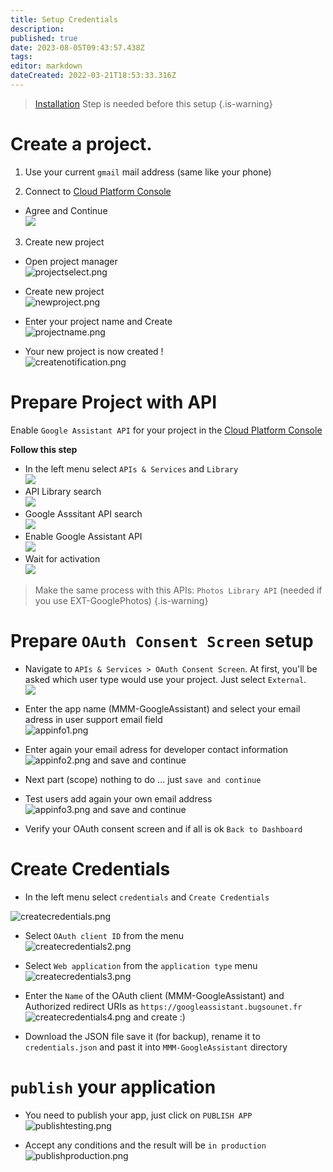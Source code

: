 ```yaml
---
title: Setup Credentials
description: 
published: true
date: 2023-08-05T09:43:57.438Z
tags: 
editor: markdown
dateCreated: 2022-03-21T18:53:33.316Z
---
```


> [Installation](/MMM-GoogleAssistant/Installation) Step is needed before this setup
{.is-warning}


# Create a project.

1. Use your current `gmail` mail address (same like your phone)

2. Connect to [Cloud Platform Console](https://console.cloud.google.com/)
  - Agree and Continue<br>
  ![](/resources/googleassistant/2.png)

3. Create new project

 - Open project manager<br>
 ![projectselect.png](/resources/googleassistant/projectselect.png)
 
 - Create new project<br>
 ![newproject.png](/resources/googleassistant/newproject.png)
 
 - Enter your project name and Create<br>
 ![projectname.png](/resources/googleassistant/projectname.png)
 
 - Your new project is now created !<br>
 ![createnotification.png](/resources/googleassistant/createnotification.png)

# Prepare Project with API

 Enable `Google Assistant API` for your project in the [Cloud Platform Console](https://console.cloud.google.com/)

**Follow this step**

  - In the left menu select `APIs & Services` and `Library`<br>
  ![](/resources/googleassistant/2b.png)
  - API Library search<br>
  ![](/resources/googleassistant/2c.png)
  - Google Asssitant API search<br>
  ![](/resources/googleassistant/2d.png)
  - Enable Google Assistant API<br>
  ![](/resources/googleassistant/2e.png)
  - Wait for activation<br>
  ![](/resources/googleassistant/2f.png)
  

> Make the same process with this APIs:
>  `Photos Library API` (needed if you use EXT-GooglePhotos)
{.is-warning}

# Prepare `OAuth Consent Screen` setup

  - Navigate to `APIs & Services > OAuth Consent Screen`. At first, you'll be asked which user type would use your project. Just select `External`.<br>
  ![](/resources/googleassistant/4c.png)
  - Enter the app name (MMM-GoogleAssistant) and select your email adress in user support email field<br>
  ![appinfo1.png](/resources/googleassistant/appinfo1.png)
  
  - Enter again your email adress for developer contact information<br>
  ![appinfo2.png](/resources/googleassistant/appinfo2.png)
  and save and continue
  
  - Next part (scope) nothing to do ... just `save and continue`<br>
  - Test users add again your own email address<br>
  ![appinfo3.png](/resources/googleassistant/appinfo3.png)
  and save and continue
  
  - Verify your OAuth consent screen and if all is ok `Back to Dashboard`
  
# Create Credentials

 - In the left menu select `credentials` and `Create Credentials`<br>

![createcredentials.png](/resources/googleassistant/createcredentials.png)

 - Select `OAuth client ID` from the menu<br>
![createcredentials2.png](/resources/googleassistant/createcredentials2.png)

- Select `Web application` from the `application type` menu<br>
![createcredentials3.png](/resources/googleassistant/createcredentials3.png)

- Enter the `Name` of the OAuth client (MMM-GoogleAssistant) and Authorized redirect URIs as `https://googleassistant.bugsounet.fr`<br>
![createcredentials4.png](/resources/googleassistant/createcredentials4.png)
and create :)

- Download the JSON file
save it (for backup), rename it to `credentials.json` and past it into `MMM-GoogleAssistant` directory 

# `publish` your application
- You need to publish your app, just click on `PUBLISH APP`<br>
![publishtesting.png](/resources/googleassistant/publishtesting.png)

- Accept any conditions and the result will be `in production`<br>
![publishproduction.png](/resources/googleassistant/publishproduction.png)

